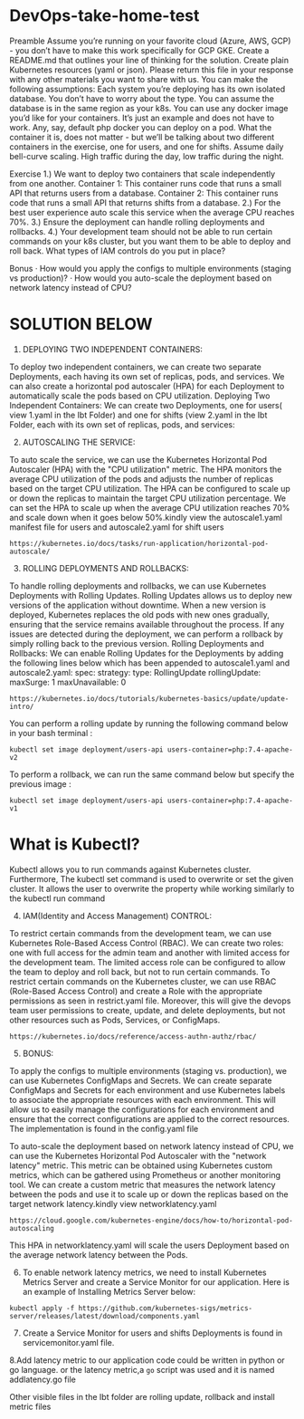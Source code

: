 # DevOps-take-home-test

Preamble
Assume you’re running on your favorite cloud (Azure, AWS, GCP) - you don’t have to make this work specifically for GCP GKE.
Create a README.md that outlines your line of thinking for the solution.
Create plain Kubernetes resources (yaml or json). Please return this file in your response with any other materials you want to share with us.
You can make the following assumptions:
Each system you’re deploying has its own isolated database. You don’t have to worry about the type. You can assume the database is in the same region as your k8s.
You can use any docker image you’d like for your containers. It’s just an example and does not have to work. Any, say, default php docker you can deploy on a pod. What the container it is, does not matter - but we’ll be talking about two different containers in the exercise, one for users, and one for shifts.
Assume daily bell-curve scaling. High traffic during the day, low traffic during the night.

Exercise
1.) We want to deploy two containers that scale independently from one another.
Container 1: This container runs code that runs a small API that returns users from a database.
Container 2: This container runs code that runs a small API that returns shifts from a database.
2.) For the best user experience auto scale this service when the average CPU reaches 70%.
3.) Ensure the deployment can handle rolling deployments and rollbacks.
4.) Your development team should not be able to run certain commands on your k8s cluster, but you want them to be able to deploy and roll back. What types of IAM controls do you put in place?

Bonus
·    How would you apply the configs to multiple environments (staging vs production)?
·    How would you auto-scale the deployment based on network latency instead of CPU?



# SOLUTION BELOW

1. DEPLOYING TWO INDEPENDENT CONTAINERS:

To deploy two independent containers, we can create two separate Deployments, each having its own set of replicas, pods, and services.
We can also create a horizontal pod autoscaler (HPA) for each Deployment to automatically scale the pods based on CPU utilization. 
Deploying Two Independent Containers:
We can create two Deployments, one for users( view 1.yaml in the Ibt Folder) and 
one for shifts (view 2.yaml in the Ibt Folder, each with its own set of replicas, pods, and services:


2. AUTOSCALING THE SERVICE:

To auto scale the service, we can use the Kubernetes Horizontal Pod Autoscaler (HPA) with the "CPU utilization" metric. The HPA monitors the average CPU utilization of the pods and adjusts the number of replicas based on the target CPU utilization. The HPA can be configured to scale up or down the replicas to maintain the target CPU utilization percentage. We can set the HPA to scale up when the average CPU utilization reaches 70% and scale down when it goes below 50%.kindly view the autoscale1.yaml manifest file for users and autoscale2.yaml for shift users

```
https://kubernetes.io/docs/tasks/run-application/horizontal-pod-autoscale/
```

3. ROLLING DEPLOYMENTS AND ROLLBACKS:

To handle rolling deployments and rollbacks, we can use Kubernetes Deployments with Rolling Updates. Rolling Updates allows us to deploy new versions of the application without downtime. When a new version is deployed, Kubernetes replaces the old pods with new ones gradually, ensuring that the service remains available throughout the process. If any issues are detected during the deployment, we can perform a rollback by simply rolling back to the previous version.
Rolling Deployments and Rollbacks:
We can enable Rolling Updates for the Deployments by adding the following lines below which has been appended to autoscale1.yaml and autoscale2.yaml:
spec:
  strategy:
    type: RollingUpdate
    rollingUpdate:
      maxSurge: 1
      maxUnavailable: 0



```
https://kubernetes.io/docs/tutorials/kubernetes-basics/update/update-intro/
```
You can perform a rolling update by running the following command below in your bash terminal :

```
kubectl set image deployment/users-api users-container=php:7.4-apache-v2
```
To perform a rollback, we can run the same command below but specify the previous image :

```
kubectl set image deployment/users-api users-container=php:7.4-apache-v1
```
# What is Kubectl?  
Kubectl allows you to run commands against Kubernetes cluster. Furthermore, The kubectl set command is used to overwrite or set the given cluster.
It allows the user to overwrite the property while working similarly to the kubectl run command

4. IAM(Identity and Access Management) CONTROL:

To restrict certain commands from the development team, we can use Kubernetes Role-Based Access Control (RBAC). We can create two roles: one with full access for the admin team and another with limited access for the development team. 
The limited access role can be configured to allow the team to deploy and roll back, but not to run certain commands. 
To restrict certain commands on the Kubernetes cluster, we can use RBAC (Role-Based Access Control) and create a Role with the appropriate permissions as seen in restrict.yaml file. Moreover, this will give the devops team user permissions to create, update, and delete deployments, but not other resources such as Pods, Services, or ConfigMaps.



```
https://kubernetes.io/docs/reference/access-authn-authz/rbac/
```



5. BONUS:

To apply the configs to multiple environments (staging vs. production), we can use Kubernetes ConfigMaps and Secrets.
We can create separate ConfigMaps and Secrets for each environment and use Kubernetes labels to associate the appropriate resources with each environment. 
This will allow us to easily manage the configurations for each environment and ensure that the correct configurations are applied to the correct resources. 
The implementation is found in the config.yaml file

To auto-scale the deployment based on network latency instead of CPU, we can use the Kubernetes Horizontal Pod Autoscaler with the "network latency" metric. 
This metric can be obtained using Kubernetes custom metrics, which can be gathered using Prometheus or another monitoring tool. 
We can create a custom metric that measures the network latency between the pods and use it to scale up or down the replicas based on the target network latency.kindly view networklatency.yaml

```
https://cloud.google.com/kubernetes-engine/docs/how-to/horizontal-pod-autoscaling
```

This HPA in networklatency.yaml will scale the users Deployment based on the average network latency between the Pods.

6. To enable network latency metrics, we need to install Kubernetes Metrics Server and create a Service Monitor for our application. 
Here is an example of Installing Metrics Server below:

```
kubectl apply -f https://github.com/kubernetes-sigs/metrics-server/releases/latest/download/components.yaml
```

7. Create a Service Monitor for users and shifts Deployments is found in servicemonitor.yaml file.

8.Add latency metric to our application code could be written in python or go language. or the latency metric,a `go` script was used and it is named addlatency.go file

Other visible files in the Ibt folder are rolling update, rollback and install metric files
